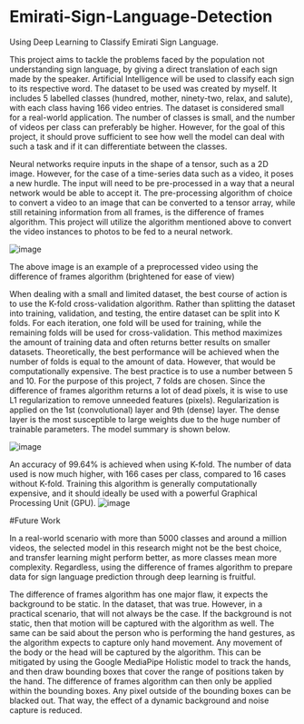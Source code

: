 # Emirati-Sign-Language-Detection
Using Deep Learning to Classify Emirati Sign Language.

This project aims to tackle the problems faced by the population not understanding sign language, by giving a direct translation of each sign made by the speaker. Artificial Intelligence will be used to classify each sign to its respective word.
The dataset to be used was created by myself. It includes 5 labelled classes (hundred, mother, ninety-two, relax, and salute), with each class having 166 video entries. 
The dataset is considered small for a real-world application. The number of classes is small, and the number of videos per class can preferably be higher. However, for the goal of this project, it should prove sufficient to see how well the model can deal with such a task and if it can differentiate between the classes. 

Neural networks require inputs in the shape of a tensor, such as a 2D image. However, for the case of a time-series data such as a video, it poses a new hurdle. The input will need to be pre-processed in a way that a neural network would be able to accept it. The pre-processing algorithm of choice to convert a video to an image that can be converted to a tensor array, while still retaining information from all frames, is the difference of frames algorithm. This project will utilize the algorithm mentioned above to convert the video instances to photos to be fed to a neural network.

![image](https://github.com/MohannadJanahi/Emirati-Sign-Language-Detection/assets/71018205/fbe818ac-9c01-40af-8a30-49b628f28cde)

The above image is an example of a preprocessed video using the difference of frames algorithm (brightened for ease of view)

When dealing with a small and limited dataset, the best course of action is to use the K-fold cross-validation algorithm. Rather than splitting the dataset into training, validation, and testing, the entire dataset can be split into K folds. For each iteration, one fold will be used for training, while the remaining folds will be used for cross-validation. This method maximizes the amount of training data and often returns better results on smaller datasets. Theoretically, the best performance will be achieved when the number of folds is equal to the amount of data. However, that would be computationally expensive. The best practice is to use a number between 5 and 10. For the purpose of this project, 7 folds are chosen. Since the difference of frames algorithm returns a lot of dead pixels, it is wise to use L1 regularization to remove unneeded features (pixels). Regularization is applied on the 1st (convolutional) layer and 9th (dense) layer. The dense layer is the most susceptible to large weights due to the huge number of trainable parameters. The model summary is shown below.

![image](https://github.com/MohannadJanahi/Emirati-Sign-Language-Detection/assets/71018205/338df8bb-d0e4-49a1-b233-b57686e79868)

An accuracy of 99.64% is achieved when using K-fold. The number of data used is now much higher, with 166 cases per class, compared to 16 cases without K-fold. Training this algorithm is generally computationally expensive, and it should ideally be used with a powerful Graphical Processing Unit (GPU).
![image](https://github.com/MohannadJanahi/Emirati-Sign-Language-Detection/assets/71018205/014747e6-a623-4f62-b7a1-e51479fb5f41)


#Future Work

In a real-world scenario with more than 5000 classes and around a million videos, the selected model in this research might not be the best choice, and transfer learning might perform better, as more classes mean more complexity. Regardless, using the difference of frames algorithm to prepare data for sign language prediction through deep learning is fruitful.

The difference of frames algorithm has one major flaw, it expects the background to be static. In the dataset, that was true. However, in a practical scenario, that will not always be the case. If the background is not static, then that motion will be captured with the algorithm as well. The same can be said about the person who is performing the hand gestures, as the algorithm expects to capture only hand movement. Any movement of the body or the head will be captured by the algorithm. This can be mitigated by using the Google MediaPipe Holistic model to track the hands, and then draw bounding boxes that cover the range of positions taken by the hand. The difference of frames algorithm can then only be applied within the bounding boxes. Any pixel outside of the bounding boxes can be blacked out. That way, the effect of a dynamic background and noise capture is reduced.
